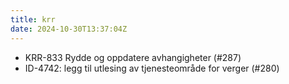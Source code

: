 ```yaml
---
title: krr
date: 2024-10-30T13:37:04Z
---
```

- KRR-833 Rydde og oppdatere avhangigheter (#287)
- ID-4742: legg til utlesing av tjenesteområde for verger (#280)

